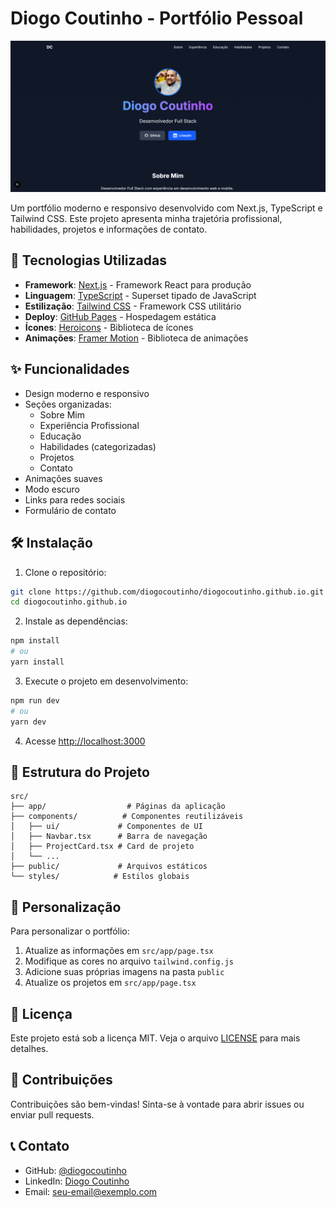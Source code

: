 # Diogo Coutinho - Portfólio Pessoal

![Portfolio Preview](public/portfolio.png)

Um portfólio moderno e responsivo desenvolvido com Next.js, TypeScript e Tailwind CSS. Este projeto apresenta minha trajetória profissional, habilidades, projetos e informações de contato.

## 🚀 Tecnologias Utilizadas

- **Framework**: [Next.js](https://nextjs.org/) - Framework React para produção
- **Linguagem**: [TypeScript](https://www.typescriptlang.org/) - Superset tipado de JavaScript
- **Estilização**: [Tailwind CSS](https://tailwindcss.com/) - Framework CSS utilitário
- **Deploy**: [GitHub Pages](https://pages.github.com/) - Hospedagem estática
- **Ícones**: [Heroicons](https://heroicons.com/) - Biblioteca de ícones
- **Animações**: [Framer Motion](https://www.framer.com/motion/) - Biblioteca de animações

## ✨ Funcionalidades

- Design moderno e responsivo
- Seções organizadas:
  - Sobre Mim
  - Experiência Profissional
  - Educação
  - Habilidades (categorizadas)
  - Projetos
  - Contato
- Animações suaves
- Modo escuro
- Links para redes sociais
- Formulário de contato

## 🛠️ Instalação

1. Clone o repositório:

```bash
git clone https://github.com/diogocoutinho/diogocoutinho.github.io.git
cd diogocoutinho.github.io
```

2. Instale as dependências:

```bash
npm install
# ou
yarn install
```

3. Execute o projeto em desenvolvimento:

```bash
npm run dev
# ou
yarn dev
```

4. Acesse [http://localhost:3000](http://localhost:3000)

## 📁 Estrutura do Projeto

```
src/
├── app/                  # Páginas da aplicação
├── components/          # Componentes reutilizáveis
│   ├── ui/             # Componentes de UI
│   ├── Navbar.tsx      # Barra de navegação
│   ├── ProjectCard.tsx # Card de projeto
│   └── ...
├── public/             # Arquivos estáticos
└── styles/            # Estilos globais
```

## 🎨 Personalização

Para personalizar o portfólio:

1. Atualize as informações em `src/app/page.tsx`
2. Modifique as cores no arquivo `tailwind.config.js`
3. Adicione suas próprias imagens na pasta `public`
4. Atualize os projetos em `src/app/page.tsx`

## 📄 Licença

Este projeto está sob a licença MIT. Veja o arquivo [LICENSE](LICENSE) para mais detalhes.

## 🤝 Contribuições

Contribuições são bem-vindas! Sinta-se à vontade para abrir issues ou enviar pull requests.

## 📞 Contato

- GitHub: [@diogocoutinho](https://github.com/diogocoutinho)
- LinkedIn: [Diogo Coutinho](https://linkedin.com/in/diogoccoutinho)
- Email: [seu-email@exemplo.com](mailto:seu-email@exemplo.com)
